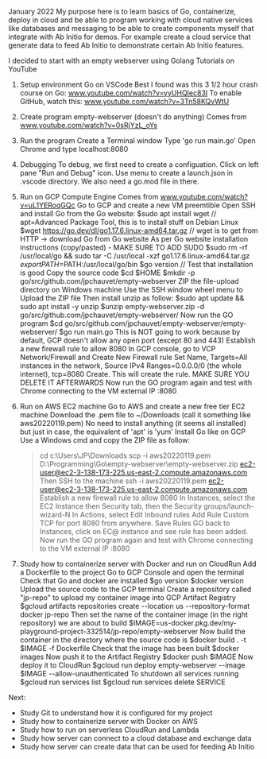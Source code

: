 January 2022
My purpose here is to learn basics of Go, containerize, deploy in cloud and be able to program working with 
cloud native services like databases and messaging to be able to create components myself that integrate with Ab Initio for demos.
For example create a cloud service that generate data to feed Ab Initio to demonstrate certain Ab Initio features.

I decided to start with an empty webserver using Golang Tutorials on YouTube

1. Setup environment Go on VSCode
Best I found was this 3 1/2 hour crash course on Go: www.youtube.com/watch?v=yyUHQIec83I
To enable GitHub, watch this: www.youtube.com/watch?v=3Tn58KQvWtU

2. Create program empty-webserver (doesn't do anything)
Comes from www.youtube.com/watch?v=0sRjYzL_oYs

3. Run the program
Create a Terminal window
Type 'go run main.go'
Open Chrome and type localhost:8080

4. Debugging
To debug, we first need to create a configuation. Click on left pane "Run and Debug" icon.
Use menu to create a launch.json in .vscode directory. We also need a go.mod file in there.

5. Run on GCP Compute Engine
Comes from www.youtube.com/watch?v=uL1YERoqGQc
Go to GCP and create a new VM preemtible
Open SSH and install Go from the Go website:
    $sudo apt install wget // apt=Advanced Package Tool, this is to install stuff on Debian Linux
    $wget https://go.dev/dl/go1.17.6.linux-amd64.tar.gz // wget is to get from HTTP -> download Go from Go website
    As per Go website installation instructions (copy/pasted) - MAKE SURE TO ADD SUDO
    $sudo rm -rf /usr/local/go && sudo tar -C /usr/local -xzf go1.17.6.linux-amd64.tar.gz
    $export PATH=$PATH:/usr/local/go/bin
    $go version // Test that installation is good
Copy the source code
    $cd $HOME
    $mkdir -p go/src/github.com/jpchauvet/empty-webserver
    ZIP the file-upload directory on Windows machine
    Use the SSH window wheel menu to Upload the ZIP file
    Then install unzip as follow:
    $sudo apt update && sudo apt install -y unzip
    $unzip empty-webserver.zip -d go/src/github.com/jpchauvet/empty-webserver/
Now run the GO program
    $cd go/src/github.com/jpchauvet/empty-webserver/empty-webserver/
    $go run main.go
    This is NOT going to work because by default, GCP doesn't allow any open port (except 80 and 443)
Establish a new firewall rule to allow 8080
    In GCP console, go to VCP Network/Firewall and Create New Firewall rule
    Set Name, Targets=All instances in the network, Source IPv4 Ranges=0.0.0.0/0 (the whole internet), tcp=8080
    Create. This will create the rule. MAKE SURE YOU DELETE IT AFTERWARDS
Now run the GO program again and test with Chrome connecting to the VM external IP :8080

6. Run on AWS EC2 machine
Go to AWS and create a new free tier EC2 machine
Download the .pem file to ~/Downloads (call it something like aws20220119.pem)
No need to install anything (it seems all installed) but just in case, the equivalent of 'apt' is 'yum'
Install Go like on GCP
Use a Windows cmd and copy the ZIP file as follow:
    >cd c:\Users\JP\Downloads
    >scp -i aws20220119.pem D:\Programming\Go\empty-webserver\empty-webserver.zip ec2-user@ec2-3-138-173-225.us-east-2.compute.amazonaws.com
Then SSH to the machine
    >ssh -i aws20220119.pem ec2-user@ec2-3-138-173-225.us-east-2.compute.amazonaws.com
Establish a new firewall rule to allow 8080
    In Instances, select the EC2 Instance then Security tab, then the Security groups/launch-wizard-N
    In Actions, select Edit Inbound rules
    Add Rule Custom TCP for port 8080 from anywhere. Save Rules
    GO back to Instances, click on EC@ instance and see rule has been added.
Now run the GO program again and test with Chrome connecting to the VM external IP :8080

7. Study how to containerize server with Docker and run on CloudRun
Add a Dockerfile to the project
Go to GCP Console and open the terminal
Check that Go and docker are installed
    $go version
    $docker version
Upload the source code to the GCP terminal
Create a repository called "jp-repo" to upload my container image into GCP Artifact Registry
    $gcloud artifacts repositories create --location us --repository-format docker jp-repo
Then set the name of the container image (in the right repository) we are about to build
    $IMAGE=us-docker.pkg.dev/my-playground-project-332514/jp-repo/empty-webserver
Now build the container in the directory where the source code is
    $docker build . -t $IMAGE -f Dockerfile
Check that the image has been built
    $docker images
Now push it to the Artifact Registry
    $docker push $IMAGE
Now deploy it to CloudRun
    $gcloud run deploy empty-webserver --image $IMAGE --allow-unauthenticated
To shutdown all services running
    $gcloud run services list
    $gcloud run services delete SERVICE



Next: 
- Study Git to understand how it is configured for my project
- Study how to containerize server with Docker on AWS
- Study how to run on serverless CloudRun and Lambda
- Study how server can connect to a cloud database and exchange data
- Study how server can create data that can be used for feeding Ab Initio
